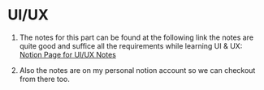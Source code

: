 # UI/UX

1. The notes for this part can be found at the following link the notes are quite good and suffice all the requirements while learning UI & UX:
[Notion Page for UI/UX Notes](https://pricey-pyjama-7d5.notion.site/UI-UX-Primitives-12521c8092ab809bb9cfe39227759220)

2. Also the notes are on my personal notion account so we can checkout from there too.
